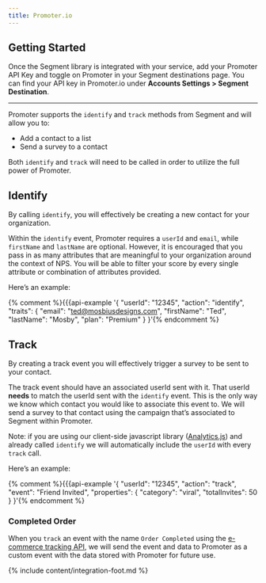 ```yaml
---
title: Promoter.io
---
```


## Getting Started

Once the Segment library is integrated with your service, add your Promoter API Key and toggle on Promoter in your Segment destinations page. You can find your API key in Promoter.io under **Accounts Settings > Segment Destination**.

- - -

Promoter supports the `identify` and `track` methods from Segment and will allow you to:

- Add a contact to a list
- Send a survey to a contact

Both `identify` and `track` will need to be called in order to utilize the full power of Promoter.

## Identify

By calling `identify`, you will effectively be creating a new contact for your organization.

Within the `identify` event, Promoter requires a `userId` and `email`, while `firstName` and `lastName` are optional. However, it is encouraged that you pass in as many attributes that are meaningful to your organization around the context of NPS. You will be able to filter your score by every single attribute or combination of attributes provided.

Here’s an example:

{% comment %}\{\{\{api-example '{
  "userId": "12345",
  "action": "identify",
  "traits": {
    "email": "ted@mosbiusdesigns.com",
    "firstName": "Ted",
    "lastName": "Mosby",
    "plan": "Premium"
  }
}'{% endcomment %}


## Track

By creating a track event you will effectively trigger a survey to be sent to your contact.

The track event should have an associated userId sent with it. That userId **needs** to match the userId sent with the `identify` event. This is the only way we know which contact you would like to associate this event to. We will send a survey to that contact using the campaign that’s associated to Segment within Promoter.

Note: if you are using our client-side javascript library ([Analytics.js](/docs/sources/website/analytics.js)) and already called `identify` we will automatically include the `userId` with every `track` call.

Here’s an example:

{% comment %}\{\{\{api-example '{
  "userId": "12345",
  "action": "track",
  "event": "Friend Invited",
  "properties": {
    "category": "viral",
    "totalInvites": 50
  }
}'{% endcomment %}


### Completed Order

When you `track` an event with the name `Order Completed` using the [e-commerce tracking API](/docs/spec/ecommerce/v2/), we will send the event and data to Promoter as a custom event with the data stored with Promoter for future use.

{% include content/integration-foot.md %}
